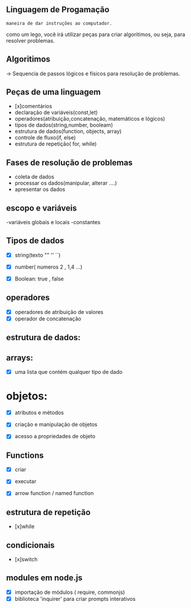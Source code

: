 ## Linguagem de Progamação

    maneira de dar instruções ao computador.
como um lego, você irá utilizar peças para criar algoritimos, ou seja, para resolver problemas.

## Algoritimos 
-> Sequencia de passos lógicos e físicos para resolução de problemas.


## Peças de uma linguagem
- [x]comentários
- declaração de variáveis(const,let)
- operadores(atribuição,concatenação, matemáticos e lógicos)
- tipos de dados(string,number, booleam)
- estrutura de dados(function, objects, array)
- controle de fluxo(if, else)
- estrutura de repetição( for, while)


## Fases de resolução de problemas
- coleta de dados
- processar os dados(manipular, alterar ....)
- apresentar os dados

## escopo e variáveis
-variáveis globais e locais
-constantes

## Tipos de dados
- [x] string(texto "" '' ´´)
- [x] number( numeros 2 , 1,4 ...)
- [x] Boolean: true , false


## operadores
- [x] operadores de atribuição de valores
- [x] operador de concatenação

## estrutura de dados:

## arrays:
- [x] uma lista que contém qualquer tipo de dado

# objetos:
- [x] atributos e métodos
- [x] criação e manipulação de objetos
- [x] acesso a propriedades de objeto


## Functions
- [x] criar
- [x] executar
- [x] arrow function / named function


## estrutura de repetição
- [x]while



## condicionais
- [x]switch


## modules em node.js
- [x] importação de módulos ( require, commonjs)
- [x] biblioteca 'inquirer' para criar prompts interativos